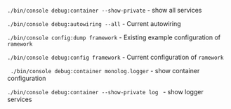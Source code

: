 ``./bin/console debug:container --show-private`` - show all services 

``./bin/console debug:autowiring --all`` - Current autowiring

``./bin/console config:dump framework`` - Existing example configuration of `ramework`

``./bin/console debug:config framework`` - Current configuration of `ramework`

`` ./bin/console debug:container monolog.logger`` - show container configuration

``./bin/console debug:container --show-private log `` - show logger services
